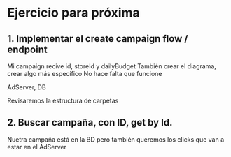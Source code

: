 # Ejercicio para próxima

## 1. Implementar el create campaign flow / endpoint
Mi campaign recive id, storeId y dailyBudget
También crear el diagrama, crear algo más específico
No hace falta que funcione

AdServer, DB

Revisaremos la estructura de carpetas

## 2. Buscar campaña, con ID, get by Id. 
Nuetra campaña está en la BD pero también queremos los clicks que van a estar en el AdServer